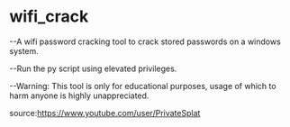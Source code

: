 # wifi_crack
--A wifi password cracking tool to crack stored passwords on a windows system.

--Run the py script using elevated privileges.

--Warning: This tool is only for educational purposes, usage of which to harm
anyone is highly unappreciated.

source:https://www.youtube.com/user/PrivateSplat
